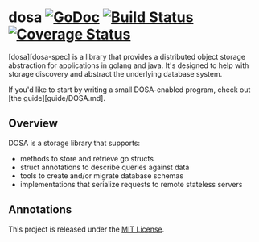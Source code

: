 # dosa [![GoDoc][doc-img]][doc] [![Build Status][ci-img]][ci] [![Coverage Status][cov-img]][cov]

[dosa][dosa-spec] is a library that provides a distributed
object storage abstraction for applications in golang and
java. It's designed to help with storage discovery and
abstract the underlying database system.

If you'd like to start by writing a small DOSA-enabled
program, check out [the guide][guide/DOSA.md].

## Overview

DOSA is a storage library that supports:

 * methods to store and retrieve go structs
 * struct annotations to describe queries against data
 * tools to create and/or migrate database schemas
 * implementations that serialize requests to remote stateless servers

## Annotations

This project is released under the [MIT License](LICENSE.md).

[doc-img]: https://godoc.org/github.com/uber/dosa-go?status.svg
[doc]: https://godoc.org/github.com/uber/dosa-go
[ci-img]: https://travis-ci.org/uber/dosa-go.svg?branch=master
[ci]: https://travis-ci.org/uber/dosa-go
[cov-img]: https://coveralls.io/repos/uber/dosa-go/badge.svg?branch=master&service=github
[cov]: https://coveralls.io/github/uber/dosa-go?branch=master
